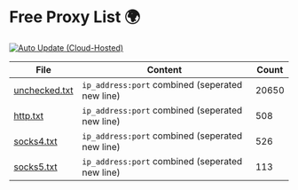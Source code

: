 
# Free Proxy List 🌍

[![Auto Update (Cloud-Hosted)](https://github.com/yemixzy/proxy-list-engine/actions/workflows/auto.yml/badge.svg)](https://github.com/yemixzy/proxy-list-engine/actions/workflows/auto.yml)

|File|Content|Count|
|----|-------|-----|
|[unchecked.txt](https://raw.githubusercontent.com/yemixzy/proxy-list/main/proxies/unchecked.txt)|`ip_address:port` combined (seperated new line)|20650|
|[http.txt](https://raw.githubusercontent.com/yemixzy/proxy-list/main/proxies/http.txt)|`ip_address:port` combined (seperated new line)|508|
|[socks4.txt](https://raw.githubusercontent.com/yemixzy/proxy-list/main/proxies/socks4.txt)|`ip_address:port` combined (seperated new line)|526|
|[socks5.txt](https://raw.githubusercontent.com/yemixzy/proxy-list/main/proxies/socks5.txt)|`ip_address:port` combined (seperated new line)|113|

